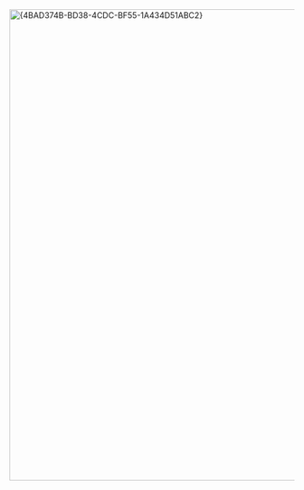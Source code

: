 <img width="1851" height="834" alt="{4BAD374B-BD38-4CDC-BF55-1A434D51ABC2}" src="https://github.com/user-attachments/assets/93b63410-398b-452e-8daf-906b003309cf" />
